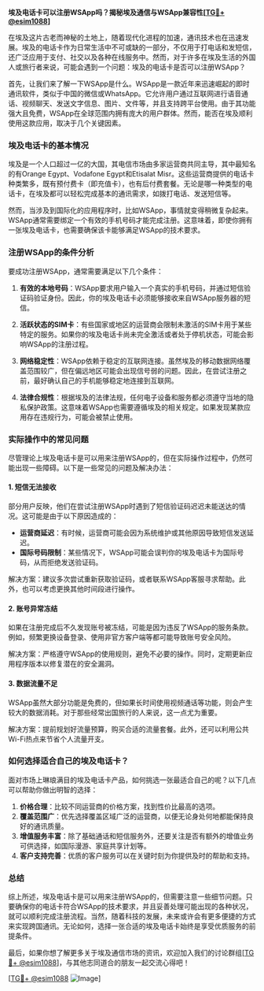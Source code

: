 **埃及电话卡可以注册WSApp吗？揭秘埃及通信与WSApp兼容性[[TG💪+ @esim1088](https://t.me/s/esim1088)]**

在埃及这片古老而神秘的土地上，随着现代化进程的加速，通讯技术也在迅速发展。埃及的电话卡作为日常生活中不可或缺的一部分，不仅用于打电话和发短信，还广泛应用于支付、社交以及各种在线服务中。然而，对于许多在埃及生活的外国人或旅行者来说，可能会遇到一个问题：埃及的电话卡是否可以注册WSApp？

首先，让我们来了解一下WSApp是什么。WSApp是一款近年来迅速崛起的即时通讯软件，类似于中国的微信或WhatsApp。它允许用户通过互联网进行语音通话、视频聊天、发送文字信息、图片、文件等，并且支持跨平台使用。由于其功能强大且免费，WSApp在全球范围内拥有庞大的用户群体。然而，能否在埃及顺利使用这款应用，取决于几个关键因素。

### 埃及电话卡的基本情况

埃及是一个人口超过一亿的大国，其电信市场由多家运营商共同主导，其中最知名的有Orange Egypt、Vodafone Egypt和Etisalat Misr。这些运营商提供的电话卡种类繁多，既有预付费卡（即充值卡），也有后付费套餐。无论是哪一种类型的电话卡，在埃及都可以轻松完成基本的通讯需求，如拨打电话、发送短信等。

然而，当涉及到国际化的应用程序时，比如WSApp，事情就变得稍微复杂起来。WSApp通常需要绑定一个有效的手机号码才能完成注册。这意味着，即使你拥有一张埃及电话卡，也需要确保该卡能够满足WSApp的技术要求。

### 注册WSApp的条件分析

要成功注册WSApp，通常需要满足以下几个条件：

1. **有效的本地号码**：WSApp要求用户输入一个真实的手机号码，并通过短信验证码验证身份。因此，你的埃及电话卡必须能够接收来自WSApp服务器的短信。
   
2. **活跃状态的SIM卡**：有些国家或地区的运营商会限制未激活的SIM卡用于某些特定的服务。如果你的埃及电话卡尚未完全激活或者处于停机状态，可能会影响WSApp的注册过程。

3. **网络稳定性**：WSApp依赖于稳定的互联网连接。虽然埃及的移动数据网络覆盖范围较广，但在偏远地区可能会出现信号弱的问题。因此，在尝试注册之前，最好确认自己的手机能够稳定地连接到互联网。

4. **法律合规性**：根据埃及的法律法规，任何电子设备和服务都必须遵守当地的隐私保护政策。这意味着WSApp也需要遵循埃及的相关规定。如果发现某款应用存在违规行为，可能会被禁止使用。

### 实际操作中的常见问题

尽管理论上埃及电话卡是可以用来注册WSApp的，但在实际操作过程中，仍然可能出现一些障碍。以下是一些常见的问题及解决办法：

#### 1. 短信无法接收
部分用户反映，他们在尝试注册WSApp时遇到了短信验证码迟迟未能送达的情况。这可能是由于以下原因造成的：
- **运营商延迟**：有时候，运营商可能会因为系统维护或其他原因导致短信发送延迟。
- **国际号码限制**：某些情况下，WSApp可能会误判你的埃及电话卡为国际号码，从而拒绝发送验证码。
  
解决方案：建议多次尝试重新获取验证码，或者联系WSApp客服寻求帮助。此外，也可以考虑更换其他时间段进行操作。

#### 2. 账号异常冻结
如果在注册完成后不久发现账号被冻结，可能是因为违反了WSApp的服务条款。例如，频繁更换设备登录、使用非官方客户端等都可能导致账号安全风险。

解决方案：严格遵守WSApp的使用规则，避免不必要的操作。同时，定期更新应用程序版本以修复潜在的安全漏洞。

#### 3. 数据流量不足
WSApp虽然大部分功能是免费的，但如果长时间使用视频通话等功能，则会产生较大的数据消耗。对于那些经常出国旅行的人来说，这一点尤为重要。

解决方案：提前规划好流量预算，购买合适的流量套餐。此外，还可以利用公共Wi-Fi热点来节省个人流量开支。

### 如何选择适合自己的埃及电话卡？

面对市场上琳琅满目的埃及电话卡产品，如何挑选一张最适合自己的呢？以下几点可以帮助你做出明智的选择：

1. **价格合理**：比较不同运营商的价格方案，找到性价比最高的选项。
2. **覆盖范围广**：优先选择覆盖区域广泛的运营商，以便无论身处何地都能保持良好的通讯质量。
3. **增值服务丰富**：除了基础通话和短信服务外，还要关注是否有额外的增值业务可供选择，如国际漫游、家庭共享计划等。
4. **客户支持完善**：优质的客户服务可以在关键时刻为你提供及时的帮助和支持。

### 总结

综上所述，埃及电话卡是可以用来注册WSApp的，但需要注意一些细节问题。只要确保你的电话卡符合WSApp的技术要求，并且妥善处理可能出现的各种状况，就可以顺利完成注册流程。当然，随着科技的发展，未来或许会有更多便捷的方式来实现跨国通讯。无论如何，选择一张合适的埃及电话卡始终是享受优质服务的前提条件。

最后，如果你想了解更多关于埃及通信市场的资讯，欢迎加入我们的讨论群组[[TG💪+ @esim1088](https://t.me/s/esim1088)]，与其他志同道合的朋友一起交流心得吧！

[[TG💪+ @esim1088](https://t.me/s/esim1088) ![Image](https://i.postimg.cc/4NQfJmqS/Snipaste-2025-05-13-00-14-12.png)]